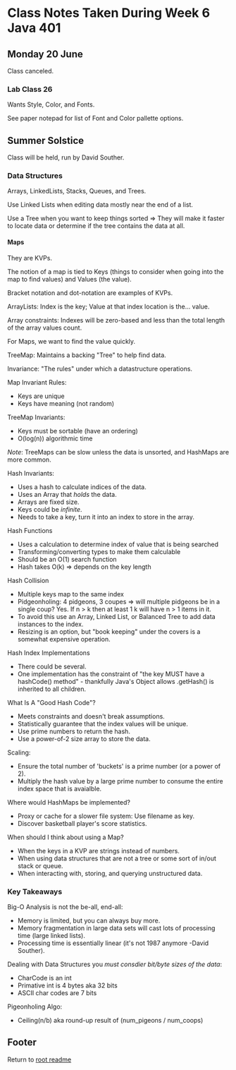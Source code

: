 # Class Notes Taken During Week 6 Java 401

## Monday 20 June

Class canceled.

### Lab Class 26

Wants Style, Color, and Fonts.

See paper notepad for list of Font and Color pallette options.

## Summer Solstice

Class will be held, run by David Souther.

### Data Structures

Arrays, LinkedLists, Stacks, Queues, and Trees.

Use Linked Lists when editing data mostly near the end of a list.

Use a Tree when you want to keep things sorted => They will make it faster to locate data or determine if the tree contains the data at all.

#### Maps

They are KVPs.

The notion of a map is tied to Keys (things to consider when going into the map to find values) and Values (the value).

Bracket notation and dot-notation are examples of KVPs.

ArrayLists: Index is the key; Value at that index location is the... value.

Array constraints: Indexes will be zero-based and less than the total length of the array values count.

For Maps, we want to find the value quickly.

TreeMap: Maintains a backing "Tree" to help find data.

Invariance: "The rules" under which a datastructure operations.

Map Invariant Rules:

- Keys are unique
- Keys have meaning (not random)

TreeMap Invariants:

- Keys must be sortable (have an ordering)
- O(log(n)) algorithmic time

*Note*: TreeMaps can be slow unless the data is unsorted, and HashMaps are more common.

Hash Invariants:

- Uses a hash to calculate indices of the data.
- Uses an Array that *holds* the data.
- Arrays are fixed size.
- Keys could be *infinite*.
- Needs to take a key, turn it into an index to store in the array.

Hash Functions

- Uses a calculation to determine index of value that is being searched
- Transforming/converting types to make them calculable
- Should be an O(1) search function
- Hash takes O(k) => depends on the key length

Hash Collision

- Multiple keys map to the same index
- Pidgeonholing: 4 pidgeons, 3 coupes => will multiple pidgeons be in a single coup? Yes. If n > k then at least 1 k will have n > 1 items in it.
- To avoid this use an Array, Linked List, or Balanced Tree to add data instances to the index.
- Resizing is an option, but "book keeping" under the covers is a somewhat expensive operation.

Hash Index Implementations

- There could be several.
- One implementation has the constraint of "the key MUST have a hashCode() method" - thankfully Java's Object allows .getHash() is inherited to all children.

What Is A "Good Hash Code"?

- Meets constraints and doesn't break assumptions.
- Statistically guarantee that the index values will be unique.
- Use prime numbers to return the hash.
- Use a power-of-2 size array to store the data.

Scaling:

- Ensure the total number of 'buckets' is a prime number (or a power of 2).
- Multiply the hash value by a large prime number to consume the entire index space that is avaialble.

Where would HashMaps be implemented?

- Proxy or cache for a slower file system: Use filename as key.
- Discover basketball player's score statistics.

When should I think about using a Map?

- When the keys in a KVP are strings instead of numbers.
- When using data structures that are not a tree or some sort of in/out stack or queue.
- When interacting with, storing, and querying unstructured data.

### Key Takeaways

Big-O Analysis is not the be-all, end-all:

- Memory is limited, but you can always buy more.
- Memory fragmentation in large data sets will cast lots of processing time (large linked lists).
- Processing time is essentially linear (it's not 1987 anymore -David Souther).

Dealing with Data Structures you *must consdier bit/byte sizes of the data*:

- CharCode is an int
- Primative int is 4 bytes aka 32 bits
- ASCII char codes are 7 bits

Pigeonholing Algo:

- Ceiling(n/b) aka round-up result of (num_pigeons / num_coops)

## Footer

Return to [root readme](../README.html)
